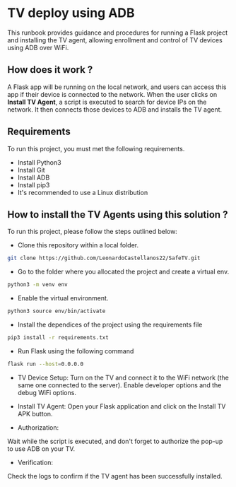 
# TV deploy using ADB

This runbook provides guidance and procedures for running a Flask project and installing the TV agent, allowing enrollment and control of TV devices using ADB over WiFi.

## How does it work ?

A Flask app will be running on the local network, and users can access this app if their device is connected to the network. When the user clicks on **Install TV Agent**, a script is executed to search for device IPs on the network. It then connects those devices to ADB and installs the TV agent.

## Requirements

To run this project, you must met the following requirements.

- Install Python3
- Install Git
- Install ADB
- Install pip3
- It's recommended to use a Linux distribution

## How to install the TV Agents using this solution ?

To run this project, please follow the steps outlined below:

- Clone this repository within a local folder.
```bash
git clone https://github.com/LeonardoCastellanos22/SafeTV.git
```
- Go to the folder where you allocated the project and create a virtual env.
```bash
python3 -m venv env
```
- Enable the virtual environment.

```bash
python3 source env/bin/activate
```
- Install the dependices of the project using the requirements file
```bash
pip3 install -r requirements.txt
```
- Run Flask using the following command
```bash
flask run --host=0.0.0.0 
```
- TV Device Setup:
Turn on the TV and connect it to the WiFi network (the same one connected to the server).
Enable developer options and the debug WiFi options.

- Install TV Agent:
Open your Flask application and click on the Install TV APK button.
- Authorization:

Wait while the script is executed, and don't forget to authorize the pop-up to use ADB on your TV.
- Verification:

Check the logs to confirm if the TV agent has been successfully installed.